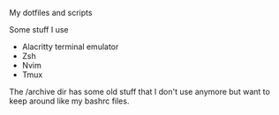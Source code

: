 My dotfiles and scripts

Some stuff I use
 - Alacritty terminal emulator
 - Zsh
 - Nvim
 - Tmux

The /archive dir has some old stuff that I don't use anymore but want to keep around like my bashrc files.
